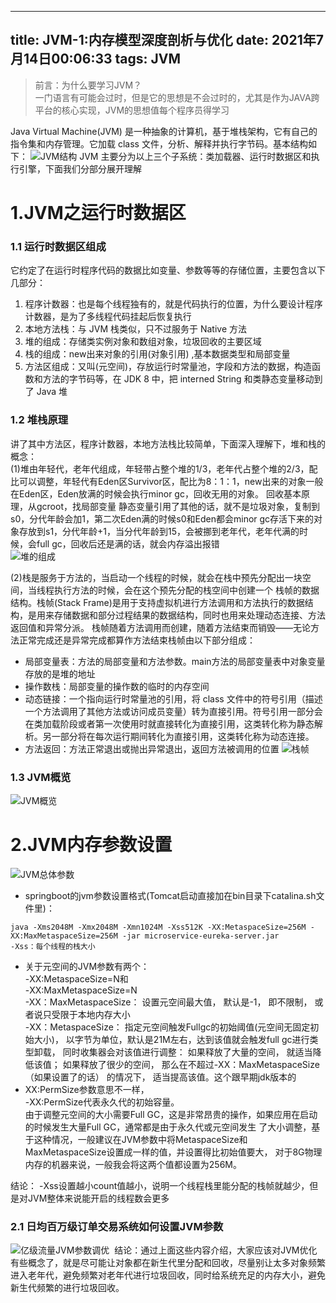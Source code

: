 ---
title: JVM-1:内存模型深度剖析与优化
date: 2021年7月14日00:06:33
tags: JVM
------
>前言：为什么要学习JVM？     
> 一门语言有可能会过时，但是它的思想是不会过时的，尤其是作为JAVA跨平台的核心实现，JVM的思想值每个程序员得学习
<!--more-->

Java Virtual Machine(JVM) 是一种抽象的计算机，基于堆栈架构，它有自己的指令集和内存管理。它加载 class 文件，分析、解释并执行字节码。基本结构如下：
![JVM结构](https://raw.githubusercontent.com/aj-web/picturebed/master/JVM%E6%9E%84%E6%88%90.png)
JVM 主要分为以上三个子系统：类加载器、运行时数据区和执行引擎，下面我们分部分展开理解

# 1.JVM之运行时数据区
### 1.1 运行时数据区组成
它约定了在运行时程序代码的数据比如变量、参数等等的存储位置，主要包含以下几部分：   
1. 程序计数器：也是每个线程独有的，就是代码执行的位置，为什么要设计程序计数器，是为了多线程代码挂起后恢复执行
2. 本地方法栈：与 JVM 栈类似，只不过服务于 Native 方法   
3. 堆的组成：存储类实例对象和数组对象，垃圾回收的主要区域
4. 栈的组成：new出来对象的引用(对象引用) ,基本数据类型和局部变量
5. 方法区组成：又叫(元空间)，存放运行时常量池，字段和方法的数据，构造函数和方法的字节码等，在 JDK 8 中，把 interned String 和类静态变量移动到了 Java 堆

### 1.2 堆栈原理
讲了其中方法区，程序计数器，本地方法栈比较简单，下面深入理解下，堆和栈的概念：   
(1)堆由年轻代，老年代组成，年轻带占整个堆的1/3，老年代占整个堆的2/3，配比可以调整，年轻代有Eden区Survivor区，配比为8：1：1，new出来的对象一般在Eden区，Eden放满的时候会执行minor gc，回收无用的对象。
回收基本原理，从gcroot，找局部变量 静态变量引用了其他的话，就不是垃圾对象，复制到s0，分代年龄会加1，第二次Eden满的时候s0和Eden都会minor gc存活下来的对象存放到s1，分代年龄+1，当分代年龄到15，会被挪到老年代，老年代满的时候，会full gc，回收后还是满的话，就会内存溢出报错  
![堆的组成](https://raw.githubusercontent.com/aj-web/picturebed/master/%E5%A0%86%E7%9A%84%E7%BB%84%E6%88%90.png)


(2)栈是服务于方法的，当启动一个线程的时候，就会在栈中预先分配出一块空间，当线程执行方法的时候，会在这个预先分配的栈空间中创建一个
栈帧的数据结构。栈帧(Stack Frame)是用于支持虚拟机进行方法调用和方法执行的数据结构，是用来存储数据和部分过程结果的数据结构，同时也用来处理动态连接、方法返回值和异常分派。
栈帧随着方法调用而创建，随着方法结束而销毁——无论方法正常完成还是异常完成都算作方法结束栈帧由以下部分组成：  
- 局部变量表：方法的局部变量和方法参数。main方法的局部变量表中对象变量存放的是堆的地址   
- 操作数栈：局部变量的操作数的临时的内存空间   
- 动态链接：一个指向运行时常量池的引用，将 class 文件中的符号引用（描述一个方法调用了其他方法或访问成员变量）转为直接引用。符号引用一部分会在类加载阶段或者第一次使用时就直接转化为直接引用，这类转化称为静态解析。另一部分将在每次运行期间转化为直接引用，这类转化称为动态连接。  
- 方法返回：方法正常退出或抛出异常退出，返回方法被调用的位置
  ![栈帧](https://raw.githubusercontent.com/aj-web/picturebed/master/%E6%A0%88%E5%B8%A7.png)


### 1.3 JVM概览
![JVM概览](https://raw.githubusercontent.com/aj-web/picturebed/master/JVM.png)  


# 2.JVM内存参数设置
![JVM总体参数](https://raw.githubusercontent.com/aj-web/picturebed/master/JVM%E5%8F%82%E6%95%B0%E8%AE%BE%E7%BD%AE.png)     
- springboot的jvm参数设置格式(Tomcat启动直接加在bin目录下catalina.sh文件里)：
```
java -Xms2048M -Xmx2048M -Xmn1024M -Xss512K -XX:MetaspaceSize=256M -XX:MaxMetaspaceSize=256M -jar microservice-eureka-server.jar
-Xss：每个线程的栈大小
```

- 关于元空间的JVM参数有两个：  
  -XX:MetaspaceSize=N和  
  -XX:MaxMetaspaceSize=N  
-XX：MaxMetaspaceSize： 设置元空间最大值， 默认是-1， 即不限制， 或者说只受限于本地内存大小   
-XX：MetaspaceSize： 指定元空间触发Fullgc的初始阈值(元空间无固定初始大小)， 以字节为单位，默认是21M左右，达到该值就会触发full gc进行类型卸载， 同时收集器会对该值进行调整： 如果释放了大量的空间， 就适当降低该值； 如果释放了很少的空间， 那么在不超过-XX：MaxMetaspaceSize（如果设置了的话） 的情况下， 适当提高该值。这个跟早期jdk版本的
- XX:PermSize参数意思不一样，  
  -XX:PermSize代表永久代的初始容量。   
由于调整元空间的大小需要Full GC，这是非常昂贵的操作，如果应用在启动的时候发生大量Full GC，通常都是由于永久代或元空间发生
了大小调整，基于这种情况，一般建议在JVM参数中将MetaspaceSize和MaxMetaspaceSize设置成一样的值，并设置得比初始值要大，
对于8G物理内存的机器来说，一般我会将这两个值都设置为256M。

结论：
-Xss设置越小count值越小，说明一个线程栈里能分配的栈帧就越少，但是对JVM整体来说能开启的线程数会更多

### 2.1 日均百万级订单交易系统如何设置JVM参数
![亿级流量JVM参数调优](https://raw.githubusercontent.com/aj-web/picturebed/master/%E4%BA%BF%E7%BA%A7%E6%B5%81%E9%87%8FJVM%E5%8F%82%E6%95%B0%E8%AE%BE%E7%BD%AE.png)
&nbsp;结论：通过上面这些内容介绍，大家应该对JVM优化有些概念了，就是尽可能让对象都在新生代里分配和回收，尽量别让太多对象频繁进入老年代，避免频繁对老年代进行垃圾回收，同时给系统充足的内存大小，避免新生代频繁的进行垃圾回收。